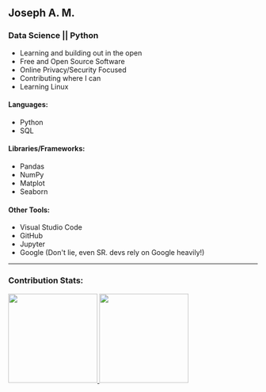 ## Joseph A. M. 
### Data Science || Python 

* Learning and building out in the open
* Free and Open Source Software
* Online Privacy/Security Focused
* Contributing where I can
* Learning Linux




#### Languages: 

- Python
- SQL

#### Libraries/Frameworks:

- Pandas
- NumPy
- Matplot
- Seaborn




#### Other Tools:


- Visual Studio Code
- GitHub
- Jupyter
- Google (Don't lie, even SR. devs rely on Google heavily!)


<hr>

### Contribution Stats:

<p align-items="center">
<a href="https://github.com/josamontiel">
  <img height="180em" src="https://github-readme-stats-eight-theta.vercel.app/api?username=josamontiel&show_icons=true&theme=dracula&include_all_commits=true&count_private=true"/>
  <img height="180em" src="https://github-readme-stats-eight-theta.vercel.app/api/top-langs/?username=josamontiel&layout=compact&langs_count=8&theme=dracula"/>
</a>
</p>
